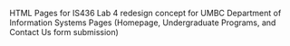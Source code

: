 HTML Pages for IS436 Lab 4 redesign concept for UMBC  Department of Information Systems Pages (Homepage, Undergraduate Programs, and Contact Us form submission)

